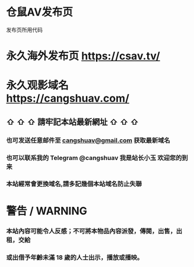 # 仓鼠AV发布页
发布页所用代码

# 永久海外发布页 https://csav.tv/
# 永久观影域名 https://cangshuav.com/

## ⇧ ⇧ ⇧ 請牢記本站最新網址 ⇧ ⇧ ⇧

### 也可发送任意邮件至 cangshuav@gmail.com 获取最新域名 
### 也可以联系我的 Telegram @cangshuav 我是站长小玉 欢迎您的到来
### 本站經常會更換域名,請多記幾個本站域名防止失聯

# 警告 / WARNING

### 本站內容可能令人反感；不可將本物品內容派發，傳閱，出售，出租，交給
### 或出借予年齡未滿 18 歲的人士出示，播放或播映。
